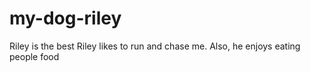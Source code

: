 # my-dog-riley
Riley is the best
Riley likes to run and chase me. Also, he enjoys eating people food
